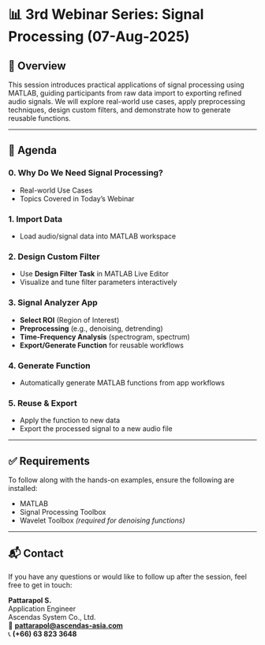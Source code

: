 # 📊 3rd Webinar Series: Signal Processing (07-Aug-2025)

## 🧠 Overview
This session introduces practical applications of signal processing using MATLAB, guiding participants from raw data import to exporting refined audio signals. We will explore real-world use cases, apply preprocessing techniques, design custom filters, and demonstrate how to generate reusable functions.

---

## 📝 Agenda

### 0. Why Do We Need Signal Processing?
- Real-world Use Cases
- Topics Covered in Today’s Webinar

### 1. Import Data
- Load audio/signal data into MATLAB workspace

### 2. Design Custom Filter
- Use **Design Filter Task** in MATLAB Live Editor
- Visualize and tune filter parameters interactively

### 3. Signal Analyzer App
- **Select ROI** (Region of Interest)
- **Preprocessing** (e.g., denoising, detrending)
- **Time-Frequency Analysis** (spectrogram, spectrum)
- **Export/Generate Function** for reusable workflows

### 4. Generate Function
- Automatically generate MATLAB functions from app workflows

### 5. Reuse & Export
- Apply the function to new data
- Export the processed signal to a new audio file

---

## ✅ Requirements

To follow along with the hands-on examples, ensure the following are installed:

- MATLAB
- Signal Processing Toolbox
- Wavelet Toolbox *(required for denoising functions)*

---

## 📬 Contact

If you have any questions or would like to follow up after the session, feel free to get in touch:

**Pattarapol S.**  
Application Engineer  
Ascendas System Co., Ltd.  
📧 **pattarapol@ascendas-asia.com**  
📞 **(+66) 63 823 3648**
